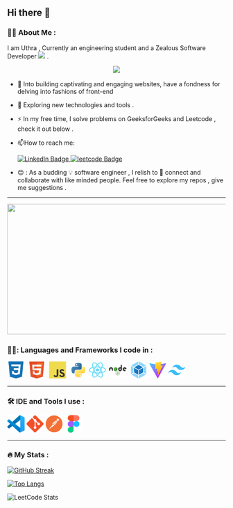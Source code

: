 ## Hi there 👋

### :woman_technologist: About Me :

I am Uthra , Currently an engineering student and a Zealous Software Developer <img src="https://media.giphy.com/media/WUlplcMpOCEmTGBtBW/giphy.gif" width="30"> .
<div id="header" align="center">
  <img src="https://i.giphy.com/media/v1.Y2lkPTc5MGI3NjExbXo0ejhjcGJ1ZHd0MHBobmFlazh0aTlzeDI4b3RnM3FwZzZnOTNvdSZlcD12MV9pbnRlcm5hbF9naWZfYnlfaWQmY3Q9Zw/HzPtbOKyBoBFsK4hyc/giphy.gif" width="100"/>
</div>

- :telescope: Into building captivating and engaging websites,  have a fondness for delving into fashions of front-end

- :seedling: Exploring new technologies and tools .

- :zap: In my free time, I solve problems on GeeksforGeeks and Leetcode , check it out below .

- :mailbox:How to reach me: <div id="badges" >
  <a href="https://www.linkedin.com/in/uthra-karuna">
    <img src="https://img.shields.io/badge/LinkedIn-blue?style=for-the-badge&logo=linkedin&logoColor=white" alt="LinkedIn Badge"/>
  </a>
  <a href="https://leetcode.com/u/uthrakaruna/">
    <img src="https://img.shields.io/badge/LeetCode-white?style=for-the-badge&logo=leetcode&logoColor=black" alt="leetcode Badge"/>
  </a>
- 😊 : As a budding 💡 software engineer , I relish to 🤝 connect and collaborate with like minded people. Feel free to explore my repos , give me suggestions .
</div>

---

<div align="center">
  <img src="https://i.giphy.com/media/v1.Y2lkPTc5MGI3NjExZ210MHFkemZ0MWxvbjczMzVqbTg5cHFlaXlvaGxxaXVnbXl2Z3FwdCZlcD12MV9pbnRlcm5hbF9naWZfYnlfaWQmY3Q9Zw/L8K62iTDkzGX6/giphy.gif" width="600" height="300"/>
</div>



### 👩‍💻: Languages and Frameworks I code in :

<div>
  <img src="https://github.com/devicons/devicon/blob/master/icons/css3/css3-plain.svg"  title="CSS3" alt="CSS" width="40" height="40"/>&nbsp;
  <img src="https://github.com/devicons/devicon/blob/master/icons/html5/html5-original.svg" title="HTML5" alt="HTML" width="40" height="40"/>&nbsp;
  <img src="https://github.com/devicons/devicon/blob/master/icons/javascript/javascript-original.svg" title="JavaScript" alt="JavaScript" width="40" height="40"/>&nbsp
  <img src="https://github.com/devicons/devicon/blob/master/icons/python/python-original.svg" title="Git" **alt="Git" width="40" height="40"/>
  <img src="https://github.com/devicons/devicon/blob/master/icons/react/react-original.svg" title="React" alt="React" width="40" height="40"/>&nbsp;
  <img src="https://github.com/devicons/devicon/blob/master/icons/nodejs/nodejs-original-wordmark.svg" title="NodeJS" alt="NodeJS" width="40" height="40"/>&nbsp;
    <img src="https://github.com/devicons/devicon/blob/master/icons/webpack/webpack-original.svg" title="Git" **alt="Git" width="40" height="40"/>
    <img src="https://github.com/devicons/devicon/blob/master/icons/vitejs/vitejs-original.svg" title="Git" **alt="Git" width="40" height="40"/>
    <img src="https://github.com/devicons/devicon/blob/master/icons/tailwindcss/tailwindcss-original.svg" title="Git" **alt="Git" width="40" height="40"/>
</div>

---

### :hammer_and_wrench: IDE and Tools I use :

<div>
  <img src="https://github.com/devicons/devicon/blob/master/icons/vscode/vscode-original.svg" title="Git" **alt="Git" width="40" height="40"/>
   <img src="https://github.com/devicons/devicon/blob/master/icons/git/git-original.svg" title="Git" **alt="Git" width="40" height="40"/>
  <img src="https://github.com/devicons/devicon/blob/master/icons/postman/postman-original.svg" title="Git" **alt="Git" width="40" height="40"/>
    <img src="https://github.com/devicons/devicon/blob/master/icons/figma/figma-original.svg" title="Git" **alt="Git" width="40" height="40"/>
</div>

---

### :fire: My Stats :

[![GitHub Streak](http://github-readme-streak-stats.herokuapp.com?user=code-par-learn&theme=dark&background=000000)](https://git.io/streak-stats)

[![Top Langs](https://github-readme-stats.vercel.app/api/top-langs/?username=code-par-learn&layout=compact&theme=vision-friendly-dark)](https://github.com/anuraghazra/github-readme-stats)

![LeetCode Stats](https://leetcode.card.workers.dev/uthrakaruna?theme=dark&font=baloo&extension=null)






























<!--
**code-par-learn/code-par-learn** is a ✨ _special_ ✨ repository because its `README.md` (this file) appears on your GitHub profile.

Here are some ideas to get you started:

- 🔭 I’m currently working on ...
- 🌱 I’m currently learning ...
- 👯 I’m looking to collaborate on ...
- 🤔 I’m looking for help with ...
- 💬 Ask me about ...
- 📫 How to reach me: ...
- 😄 Pronouns: ...
- ⚡ Fun fact: ...
-->
